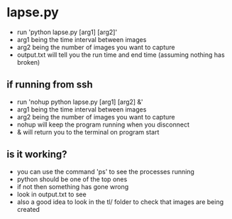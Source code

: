 # lapse.py
- run 'python lapse.py [arg1] [arg2]'
- arg1 being the time interval between images
- arg2 being the number of images you want to capture
- output.txt will tell you the run time and end time (assuming nothing has broken)


## if running from ssh
- run 'nohup python lapse.py [arg1] [arg2] &'
- arg1 being the time interval between images
- arg2 being the number of images you want to capture
- nohup will keep the program running when you disconnect
- & will return you to the terminal on program start


## is it working?
- you can use the command 'ps' to see the processes running
- python should be one of the top ones
- if not then something has gone wrong
- look in output.txt to see
- also a good idea to look in the tl/ folder to check that images are being created

